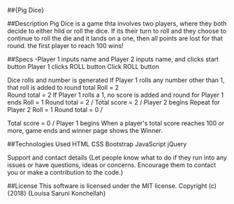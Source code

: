 
##{Pig Dice}

##Description
Pig Dice is a game thta involves two players, where they both decide to either hild or roll the dice. If its their turn to roll and they choose to continue to roll the die and it lands on a one, then all points are lost for that round. the first player to reach 100 wins!

##Specs
-Player 1 inputs name and Player 2 inputs name, and clicks start button Player 1 clicks ROLL button	Click ROLL button	

Dice rolls and number is generated If Player 1 rolls any number other than 1, that roll is added to round total	Roll = 2	
Round total = 2 If Player 1 rolls a 1, no score is added and round for Player 1 ends	Roll = 1	Round total = 2 / Total score = 2 / Player 2 begins Repeat for Player 2	Roll = 1	Round total = 0 / 

Total score = 0 / Player 1 begins When a player's total score reaches 100 or more, game ends and winner page shows the Winner.

##Technologies Used
HTML CSS Bootstrap JavaScript jQuery

Support and contact details
{Let people know what to do if they run into any issues or have questions, ideas or concerns. Encourage them to contact you or make a contribution to the code.}

##License
This software is licensed under the MIT license. Copyright (c) {2018} {Louisa Saruni Konchellah}
